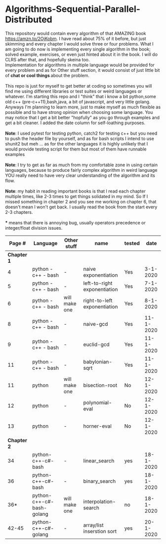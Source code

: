# Algorithms-Sequential-Parallel-Distributed

This repository would contain every algorithm of that AMAZING book https://amzn.to/2OjKobm. I have read about 75% of it before, but just skimming and every chapter I would solve three or four problems. What I am going to do now is implementing every single algorithm in the book; solved example, exercises, or even just hinted about it in the book. I will do CLRS after that, and hopefully skeina too.
</br>
Implementation for algorithms in multiple language would be provided for every problem and as for Other stuff section, it would consist of just little bit of <b>chat or cool things </b> about the problem.</br></br>
This repo is just for myself to get better at coding so sometimes you will find me using different libraries or test suites or weird languages or whatever. I'm starting this repo and I "think" that i know a bit python,some old c++ (pre-c++11),bash,java, a bit of javascript, and very little golang. Anyways I'm planning to learn more, just to make myself as much flexible as possible and to have strong opinion when choosing some language. You may notice that I get a bit better "hopfully" as you go through examples and get a bit cleaner. I added the date column for self-loathing purposes.
</br></br>
<b>Note</b>: I used pytest for testing python, catch2 for testing c++ but you need to push the header file by yourself, and as for bash scripts I intend to use shunit2 but meh ... as for the other languages it is highly unlikely that I would provide testing script for them but most of them have runnable examples
</br></br>
<b>Note</b>: I try to get as far as much from my comfortable zone in using certain languages, because to produce fairly complex algorithm in weird language YOU really need to have very clear understanding of the algorithm and its flow.
</br></br>
<b>Note</b>: my habit in reading important books is that I read each chapter multiple times, like 2-3 times to get things solidated in my mind. So If I missed something in chapter 2 and you see me working on chapter 6, that doesn't mean I won't get back. I usually read the book from the start every 2-3 chapters.
</br></br>
<b>*</b> means that there is annoying bug, usually operators precedence or integer/float division issues.



|**Page #**|**Language**|**Other stuff**|**name**|**tested**|**date**|
|---|---|---|---|---|---|
|**Chapter 1**||||||
| 4 |python - c++ - bash|-|naive exponentiation|Yes|3-1-2020|
| 5 |python - c++ - bash|-|left-to-right exponentiation|Yes|7-1-2020|
| 6 |python - c++ - bash|will make one|right-to-left exponentiation|Yes|8-1-2020|
| 8 |python - c++ - bash|-|naive-gcd|Yes|11-1-2020|
| 9 |python - c++ - bash|-|euclid-gcd|Yes|11-1-2020|
| 11 |python - c++ - bash|-|babylonian-sqrt|Yes|11-1-2020|
| 11 |python |will make one|bisection-root|No|12-1-2020|
| 12 |python |-|polynomial-eval|No|12-1-2020|
| 13 |python |-|horner-eval|No|12-1-2020|
|**Chapter 2**||||||
|34|python-c++-c#-bash|-|linear_search|yes|18-1-2020|
|36|python-c++-c#-bash|-|binary_search|yes|18-1-2020|
|36*|python-c++-c#-bash-golang|will make one|interpolation-search|no|18-1-2020|
|42-45|python-c++-c#-golang|-|array/list inserstion sort|yes|20-1-2020|








